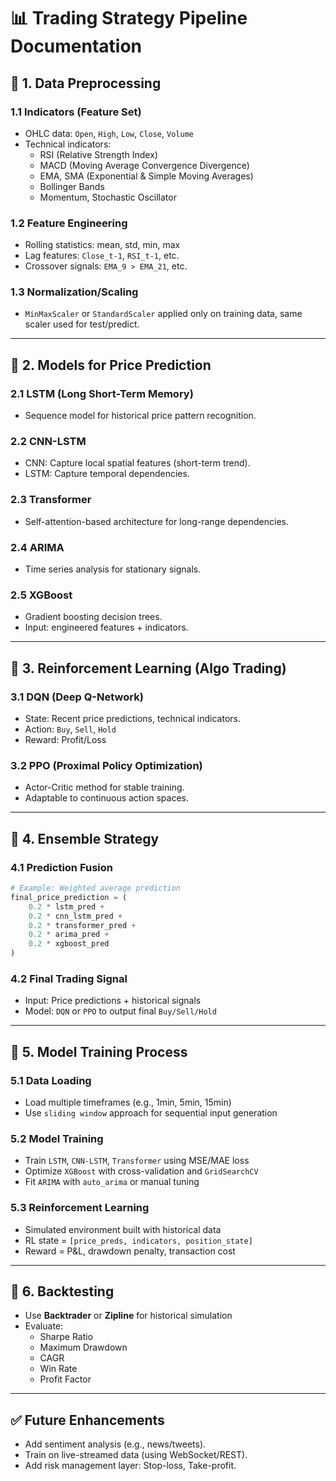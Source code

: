 # 📊 Trading Strategy Pipeline Documentation

## 📌 1. Data Preprocessing

### 1.1 Indicators (Feature Set)
- OHLC data: `Open`, `High`, `Low`, `Close`, `Volume`
- Technical indicators:
  - RSI (Relative Strength Index)
  - MACD (Moving Average Convergence Divergence)
  - EMA, SMA (Exponential & Simple Moving Averages)
  - Bollinger Bands
  - Momentum, Stochastic Oscillator

### 1.2 Feature Engineering
- Rolling statistics: mean, std, min, max
- Lag features: `Close_t-1`, `RSI_t-1`, etc.
- Crossover signals: `EMA_9 > EMA_21`, etc.

### 1.3 Normalization/Scaling
- `MinMaxScaler` or `StandardScaler` applied only on training data, same scaler used for test/predict.

---

## 📌 2. Models for Price Prediction

### 2.1 LSTM (Long Short-Term Memory)
- Sequence model for historical price pattern recognition.

### 2.2 CNN-LSTM
- CNN: Capture local spatial features (short-term trend).
- LSTM: Capture temporal dependencies.

### 2.3 Transformer
- Self-attention-based architecture for long-range dependencies.

### 2.4 ARIMA
- Time series analysis for stationary signals.

### 2.5 XGBoost
- Gradient boosting decision trees.
- Input: engineered features + indicators.

---

## 📌 3. Reinforcement Learning (Algo Trading)

### 3.1 DQN (Deep Q-Network)
- State: Recent price predictions, technical indicators.
- Action: `Buy`, `Sell`, `Hold`
- Reward: Profit/Loss

### 3.2 PPO (Proximal Policy Optimization)
- Actor-Critic method for stable training.
- Adaptable to continuous action spaces.

---

## 📌 4. Ensemble Strategy

### 4.1 Prediction Fusion
```python
# Example: Weighted average prediction
final_price_prediction = (
    0.2 * lstm_pred +
    0.2 * cnn_lstm_pred +
    0.2 * transformer_pred +
    0.2 * arima_pred +
    0.2 * xgboost_pred
)
```

### 4.2 Final Trading Signal
- Input: Price predictions + historical signals
- Model: `DQN` or `PPO` to output final `Buy/Sell/Hold`

---

## 📌 5. Model Training Process

### 5.1 Data Loading
- Load multiple timeframes (e.g., 1min, 5min, 15min)
- Use `sliding window` approach for sequential input generation

### 5.2 Model Training
- Train `LSTM`, `CNN-LSTM`, `Transformer` using MSE/MAE loss
- Optimize `XGBoost` with cross-validation and `GridSearchCV`
- Fit `ARIMA` with `auto_arima` or manual tuning

### 5.3 Reinforcement Learning
- Simulated environment built with historical data
- RL state = `[price_preds, indicators, position_state]`
- Reward = P&L, drawdown penalty, transaction cost

---

## 📌 6. Backtesting
- Use **Backtrader** or **Zipline** for historical simulation
- Evaluate:
  - Sharpe Ratio
  - Maximum Drawdown
  - CAGR
  - Win Rate
  - Profit Factor

---

## ✅ Future Enhancements
- Add sentiment analysis (e.g., news/tweets).
- Train on live-streamed data (using WebSocket/REST).
- Add risk management layer: Stop-loss, Take-profit.
